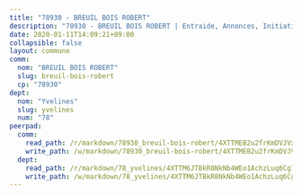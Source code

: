 ```yaml
---
title: "78930 - BREUIL BOIS ROBERT"
description: "78930 - BREUIL BOIS ROBERT | Entraide, Annonces, Initiatives"
date: 2020-01-11T14:09:21+09:00
collapsible: false
layout: commune
comm:
  nom: "BREUIL BOIS ROBERT"
  slug: breuil-bois-robert
  cp: "78930"
dept:
  nom: "Yvelines"
  slug: yvelines
  num: "78"
peerpad:
  comm:
    read_path: /r/markdown/78930_breuil-bois-robert/4XTTMEB2u2frKmDVJVxDQTGkVadEWv3HbTBrm1sk916HZVKNJ
    write_path: /w/markdown/78930_breuil-bois-robert/4XTTMEB2u2frKmDVJVxDQTGkVadEWv3HbTBrm1sk916HZVKNJ-K3TgUjUCVoGLRLbwTEF8yPRyvwVY93NxEthK25XSYRAmeURQbN4mDY8FzLYj7TRh8Anrk7gUDybg2F78FC8Q4AuxALS6yrFw8jJbPXrYMfrrt8MQ7LcFSACaaUaUamwrsUkTiLxr
  dept:
    read_path: /r/markdown/78_yvelines/4XTTM6JTBkR8NkNb4WEo1AchzLuq6Cg73ydg7w9pErcQZA13p
    write_path: /w/markdown/78_yvelines/4XTTM6JTBkR8NkNb4WEo1AchzLuq6Cg73ydg7w9pErcQZA13p-K3TgUBFRQCPZwoWqJkunXeSjdgbtU3xzUSsui8DBc3rCTw6mbo4gNvfQRdE99JD3AnVW7fzseq687LKfGWCfAPajih5ByiZ3SpFz1r449oWaDnM5BHKZTbYtf6pEhRvzWbcazhrS
---
```


